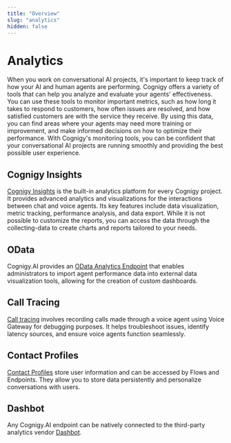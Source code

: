 ```yaml
---
title: "Overview" 
slug: "analytics" 
hidden: false 
---
```


# Analytics

When you work on conversational AI projects, it's important to keep track of how your AI and human agents are performing. Cognigy offers a variety of tools that can help you analyze and evaluate your agents' effectiveness. You can use these tools to monitor important metrics, such as how long it takes to respond to customers, how often issues are resolved, and how satisfied customers are with the service they receive. By using this data, you can find areas where your agents may need more training or improvement, and make informed decisions on how to optimize their performance. With Cognigy's monitoring tools, you can be confident that your conversational AI projects are running smoothly and providing the best possible user experience.

## Cognigy Insights

[Cognigy Insights](insights.md) is the built-in analytics platform for every Cognigy project. It provides advanced analytics and visualizations for the interactions between chat and voice agents. Its key features include data visualization, metric tracking, performance analysis, and data export. While it is not possible to customize the reports, you can access the data through the collecting-data to create charts and reports tailored to your needs.

## OData

Cognigy.AI provides an [OData Analytics Endpoint](odata.md) that enables administrators to import agent performance data into external data visualization tools, allowing for the creation of custom dashboards.

## Call Tracing

[Call tracing](call-tracing.md) involves recording calls made through a voice agent using Voice Gateway for debugging purposes. It helps troubleshoot issues, identify latency sources, and ensure voice agents function seamlessly.

## Contact Profiles

[Contact Profiles](contact-profiles.md) store user information and can be accessed by Flows and Endpoints. They allow you to store data persistently and personalize conversations with users.

## Dashbot

Any Cognigy.AI endpoint can be natively connected to the third-party analytics vendor [Dashbot](../deploy/endpoints/data-protection-and-analytics.md).


